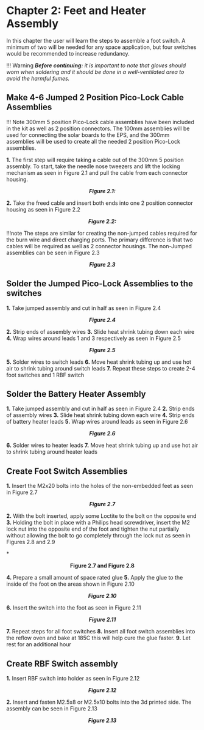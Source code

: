 # Chapter 2: Feet and Heater Assembly 
In this chapter the user will learn the steps to assemble a foot switch. A minimum of two will be needed for any space application, but four switches would be recommended to increase redundancy.

!!! Warning
    ***Before continuing:** it is important to note that gloves should worn when soldering and it should be done in a well-ventilated area to avoid the harmful fumes.*</span>


## Make 4-6 Jumped 2 Position Pico-Lock Cable Assemblies
<div class="result" markdown>

!!! Note
    300mm 5 position Pico-Lock cable assemblies have been included in the kit as well as 2 position connectors. The 100mm assemblies will be used for connecting the solar boards to the EPS, and the 300mm assemblies will be used to create all the needed 2 position Pico-Lock assemblies.

**1.**  The first step will require taking a cable out of the 300mm 5 position assembly. To start, take the needle nose tweezers and lift the locking mechanism as seen in Figure 2.1 and pull the cable from each connector housing.

*<p align="center">**Figure 2.1:**</p>*
**2.** Take the freed cable and insert both ends into one 2 position connector housing as seen in Figure 2.2

*<p align="center">**Figure 2.2:**</p>*

</div>

!!!note
    The steps are similar for creating the non-jumped cables required for the burn wire and direct charging ports. The primary difference is that two cables will be required as well as 2 connector housings. The non-Jumped assemblies can be seen in Figure 2.3


*<p align="center">**Figure 2.3**  </p>*

## Solder the Jumped Pico-Lock Assemblies to the switches
<div class="result" markdown>

**1.** Take jumped assembly and cut in half as seen in Figure 2.4

*<p align="center">**Figure 2.4**</p>*
**2.** Strip ends of assembly wires
**3.** Slide heat shrink tubing down each wire
**4.** Wrap wires around leads 1 and 3 respectively as seen in Figure 2.5
*<p align="center">**Figure 2.5**  </p>*
**5.** Solder wires to switch leads
**6.** Move heat shrink tubing up and use hot air to shrink tubing around switch leads
**7.** Repeat these steps to create 2-4 foot switches and 1 RBF switch

</div>

## Solder the Battery Heater Assembly
<div class="result" markdown>

**1.** Take jumped assembly and cut in half as seen in Figure 2.4
**2.** Strip ends of assembly wires
**3.** Slide heat shrink tubing down each wire
**4.** Strip ends of battery heater leads
**5.** Wrap wires around leads as seen in Figure 2.6

*<p align="center">**Figure 2.6**  </p>*
**6.** Solder wires to heater leads
**7.** Move heat shrink tubing up and use hot air to shrink tubing around heater leads
</div>

## Create Foot Switch Assemblies
<div class="result" markdown>

**1.** Insert the M2x20 bolts into the holes of the non-embedded feet as seen in Figure 2.7

*<p align="center">**Figure 2.7**  </p>*
**2.** With the bolt inserted, apply some Loctite to the bolt on the opposite end
**3.** Holding the bolt in place with a Philips head screwdriver, insert the M2 lock nut into the opposite end of the foot and tighten the nut partially without allowing the bolt to go completely through the lock nut as seen in Figures 2.8 and 2.9

*<p align="center">**Figure 2.7 and Figure 2.8**  </p>
**4.** Prepare a small amount of space rated glue
**5.** Apply the glue to the inside of the foot on the areas shown in Figure 2.10

*<p align="center">**Figure 2.10**  </p>*
**6.** Insert the switch into the foot as seen in Figure 2.11
*<p align="center">**Figure 2.11**  </p>*
**7.** Repeat steps for all foot switches
**8.** Insert all foot switch assemblies into the reflow oven and bake at 185C this will help cure the glue faster.
**9.** Let rest for an additional hour
</div>

## Create RBF Switch assembly
<div class="result" markdown>

**1.** Insert RBF switch into holder as seen in Figure 2.12

*<p align="center">**Figure 2.12**  </p>*
**2.** Insert and fasten M2.5x8 or M2.5x10 bolts into the 3d printed side. The assembly can be seen in Figure 2.13

*<p align="center">**Figure 2.13**  </p>*
</div>
